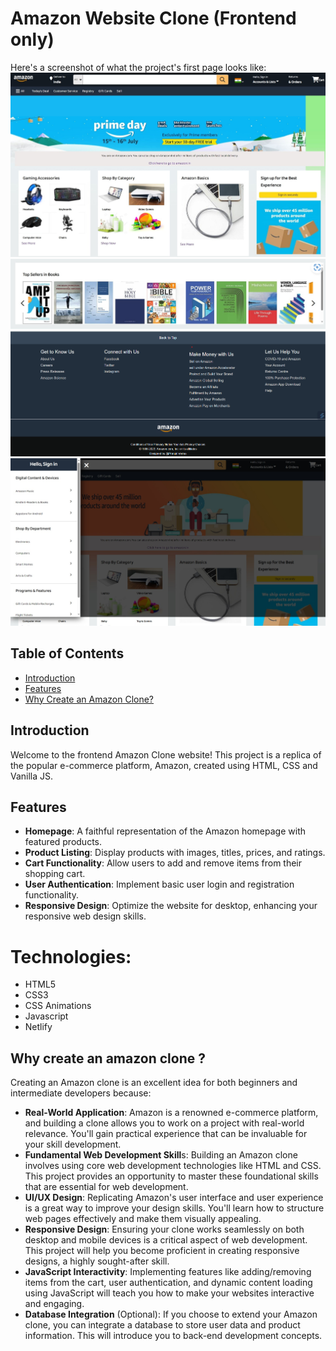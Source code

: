 # Amazon Website Clone (Frontend only)
Here's a screenshot of what the project's first page looks like:
<img src="https://github.com/PriyamvadaP/Amazon-Clone-HtmlCssJS/blob/main/images/Output-1.jpeg" alt="Amazon home page" />
<img src="src.png" alt="Amazon side menu page" />
<img src="out1.png" alt="Amazon side menu page" />
<img src="https://github.com/PriyamvadaP/Amazon-Clone-HtmlCssJS/blob/main/images/Output-3.jpeg" alt="Amazon side menu page" />


## Table of Contents

- [Introduction](#introduction)
- [Features](#features)
- [Why Create an Amazon Clone?](#why-create-an-amazon-clone)

## Introduction

Welcome to the frontend Amazon Clone website! This project is a replica of the popular e-commerce platform, Amazon, created using HTML, CSS and Vanilla JS. 

## Features

- **Homepage**: A faithful representation of the Amazon homepage with featured products.
- **Product Listing**: Display products with images, titles, prices, and ratings.
- **Cart Functionality**: Allow users to add and remove items from their shopping cart.
- **User Authentication**: Implement basic user login and registration functionality.
- **Responsive Design**: Optimize the website for desktop, enhancing your responsive web design skills.


# Technologies:
* HTML5
* CSS3
* CSS Animations
* Javascript
* Netlify

## Why create an amazon clone ?
Creating an Amazon clone is an excellent idea for both beginners and intermediate developers because:
- **Real-World Application**: Amazon is a renowned e-commerce platform, and building a clone allows you to work on a project with real-world relevance. You'll gain practical experience that can be invaluable for your skill development.
- **Fundamental Web Development Skill**s: Building an Amazon clone involves using core web development technologies like HTML and CSS. This project provides an opportunity to master these foundational skills that are essential for web development.
- **UI/UX Design**: Replicating Amazon's user interface and user experience is a great way to improve your design skills. You'll learn how to structure web pages effectively and make them visually appealing.
- **Responsive Design**: Ensuring your clone works seamlessly on both desktop and mobile devices is a critical aspect of web development. This project will help you become proficient in creating responsive designs, a highly sought-after skill.
- **JavaScript Interactivity**: Implementing features like adding/removing items from the cart, user authentication, and dynamic content loading using JavaScript will teach you how to make your websites interactive and engaging.
- **Database Integration** (Optional): If you choose to extend your Amazon clone, you can integrate a database to store user data and product information. This will introduce you to back-end development concepts.
